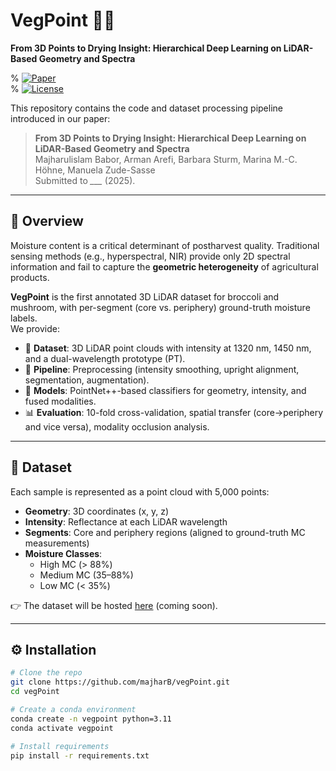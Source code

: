 # VegPoint 🌱💧  
**From 3D Points to Drying Insight: Hierarchical Deep Learning on LiDAR-Based Geometry and Spectra**

% [![Paper](https://img.shields.io/badge/Paper-arXiv-green)](https://)  
% [![License](https://img.shields.io/badge/License-MIT-blue.svg)](LICENSE)  

This repository contains the code and dataset processing pipeline introduced in our paper:  

> **From 3D Points to Drying Insight: Hierarchical Deep Learning on LiDAR-Based Geometry and Spectra**  
> Majharulislam Babor, Arman Arefi, Barbara Sturm, Marina M.-C. Höhne, Manuela Zude-Sasse  
> Submitted to *___* (2025).  

---

## 🌟 Overview

Moisture content is a critical determinant of postharvest quality. Traditional sensing methods (e.g., hyperspectral, NIR) provide only 2D spectral information and fail to capture the **geometric heterogeneity** of agricultural products.  

**VegPoint** is the first annotated 3D LiDAR dataset for broccoli and mushroom, with per-segment (core vs. periphery) ground-truth moisture labels.  
We provide:  

- 🥦 **Dataset**: 3D LiDAR point clouds with intensity at 1320 nm, 1450 nm, and a dual-wavelength prototype (PT).  
- 🔧 **Pipeline**: Preprocessing (intensity smoothing, upright alignment, segmentation, augmentation).  
- 🤖 **Models**: PointNet++-based classifiers for geometry, intensity, and fused modalities.  
- 📊 **Evaluation**: 10-fold cross-validation, spatial transfer (core→periphery and vice versa), modality occlusion analysis.  

---

## 📂 Dataset

Each sample is represented as a point cloud with 5,000 points:  

- **Geometry**: 3D coordinates (x, y, z)  
- **Intensity**: Reflectance at each LiDAR wavelength  
- **Segments**: Core and periphery regions (aligned to ground-truth MC measurements)  
- **Moisture Classes**:  
  - High MC (> 88%)  
  - Medium MC (35–88%)  
  - Low MC (< 35%)  

👉 The dataset will be hosted [here](https://github.com/majharB/vegPoint/releases) (coming soon).  

---

## ⚙️ Installation

```bash
# Clone the repo
git clone https://github.com/majharB/vegPoint.git
cd vegPoint

# Create a conda environment
conda create -n vegpoint python=3.11
conda activate vegpoint

# Install requirements
pip install -r requirements.txt

